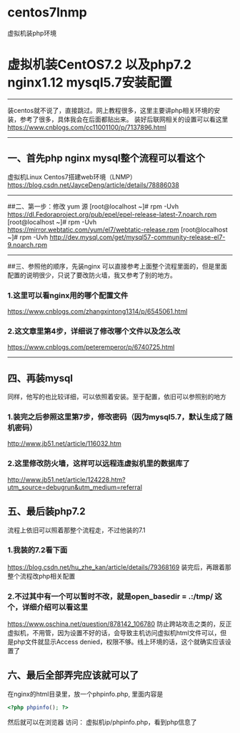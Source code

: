 # centos7lnmp
虚拟机装php环境


# 虚拟机装CentOS7.2 以及php7.2 nginx1.12 mysql5.7安装配置

------

装centos就不说了，直接跳过。网上教程很多，这里主要讲php相关环境的安装，参考了很多，具体我会在后面都贴出来。
装好后联网相关的设置可以看这里
https://www.cnblogs.com/cc11001100/p/7137896.html

------
## 一、首先php nginx mysql整个流程可以看这个
虚拟机Linux Centos7搭建web环境（LNMP）
https://blog.csdn.net/JayceDeng/article/details/78886038

------
##二、第一步：修改 yum 源
[root@localhost ~]# rpm -Uvh https://dl.Fedoraproject.org/pub/epel/epel-release-latest-7.noarch.rpm
[root@localhost ~]# rpm -Uvh https://mirror.webtatic.com/yum/el7/webtatic-release.rpm
[root@localhost ~]# rpm -Uvh  http://dev.mysql.com/get/mysql57-community-release-el7-9.noarch.rpm

------
##三、参照他的顺序，先装nginx
可以直接参考上面整个流程里面的，但是里面配置的说明很少，只说了要改防火墙，我又参考了别的地方。

### 1.这里可以看nginx用的哪个配置文件
https://www.cnblogs.com/zhangxintong1314/p/6545061.html


### 2.这文章里第4步，详细说了修改哪个文件以及怎么改
https://www.cnblogs.com/peteremperor/p/6740725.html

------

## 四、再装mysql

同样，他写的也比较详细，可以依照着安装。至于配置，依旧可以参照别的地方
### 1.装完之后参照这里第7步，修改密码（因为mysql5.7，默认生成了随机密码）
http://www.jb51.net/article/116032.htm

### 2.这里修改防火墙，这样可以远程连虚拟机里的数据库了
http://www.jb51.net/article/124228.htm?utm_source=debugrun&utm_medium=referral


## 五、最后装php7.2
流程上依旧可以照着那整个流程走，不过他装的7.1
### 1.我装的7.2看下面
https://blog.csdn.net/hu_zhe_kan/article/details/79368169
装完后，再跟着那整个流程改php相关配置

### 2.不过其中有一个可以暂时不改，就是open_basedir = .:/tmp/ 这个，详细介绍可以看这里
https://www.oschina.net/question/878142_106780
防止跨站攻击之类的，反正虚拟机，不用管，因为设置不好的话，会导致主机访问虚拟机html文件可以，但是php文件就显示Access denied，权限不够。线上环境的话，这个就确实应该设置了


## 六、最后全部弄完应该就可以了
在nginx的html目录里，放一个phpinfo.php, 
里面内容是
```php
<?php phpinfo(); ?>
```

然后就可以在浏览器 访问： 虚拟机ip/phpinfo.php，看到php信息了

